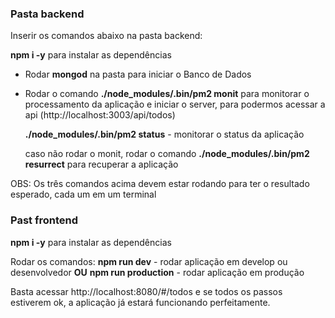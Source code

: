 
### Pasta backend

Inserir os comandos abaixo na pasta backend:

**npm i -y** para instalar as dependências

* Rodar **mongod** na pasta para iniciar o Banco de Dados

* Rodar o comando **./node_modules/.bin/pm2 monit** para monitorar o processamento da aplicação e iniciar o server, para podermos acessar a api (http://localhost:3003/api/todos)

	**./node_modules/.bin/pm2 status** - monitorar o status da aplicação

	caso não rodar o monit, rodar o comando **./node_modules/.bin/pm2 resurrect** para recuperar a aplicação

OBS: Os três comandos acima devem estar rodando para ter o resultado esperado, cada um em um terminal


### Past frontend

**npm i -y** para instalar as dependências

Rodar os comandos:
	**npm run dev** - rodar aplicação em develop ou desenvolvedor
					**OU**
	**npm run production** - rodar aplicação em produção

Basta acessar http://localhost:8080/#/todos e se todos os passos estiverem ok, a aplicação já estará funcionando perfeitamente.
